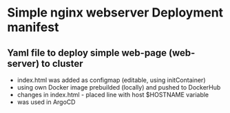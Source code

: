 # Simple nginx webserver Deployment manifest

## Yaml file to deploy simple web-page (web-server) to cluster

- index.html was added as configmap (editable, using initContainer)
- using own Docker image prebuilded (locally) and pushed to DockerHub
- changes in index.html - placed line with host $HOSTNAME variable
- was used in ArgoCD
